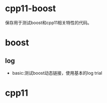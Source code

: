 # cpp11-boost

保存用于测试boost和cpp11相关特性的代码。

# boost

## log

- basic:测试boost动态链接，使用基本的log trial

# cpp11
